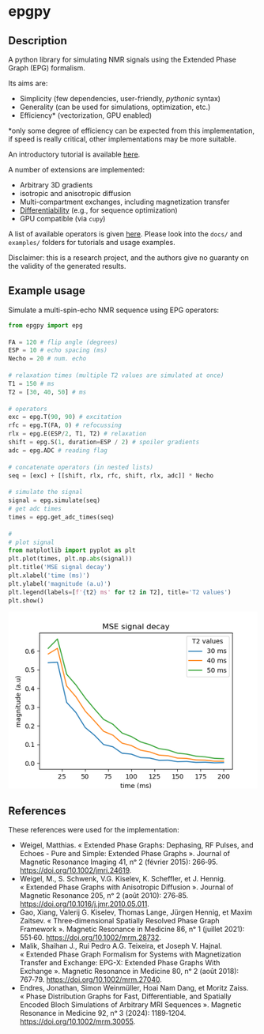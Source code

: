 # epgpy

## Description

A python library for simulating NMR signals using the Extended Phase Graph (EPG) formalism.

Its aims are:

- Simplicity (few dependencies, user-friendly, _pythonic_ syntax)
- Generality (can be used for simulations, optimization, etc.)
- Efficiency* (vectorization, GPU enabled)

*only some degree of efficiency can be expected from this implementation, if speed is really critical, other implementations may be more suitable.

An introductory tutorial is available [here](docs/basics.md).

A number of extensions are implemented:

- Arbitrary 3D gradients
- isotropic and anisotropic diffusion
- Multi-compartment exchanges, including magnetization transfer
- [Differentiability](docs/differentiation.md) (e.g., for sequence optimization)
- GPU compatible (via `cupy`)

A list of available operators is given [here](docs/basics.md).
Please look into the `docs/` and `examples/` folders for tutorials and usage examples.

Disclaimer: this is a research project, and the authors give no guaranty on the validity of the generated results. 

## Example usage

Simulate a multi-spin-echo NMR sequence using EPG operators:

```python
from epgpy import epg

FA = 120 # flip angle (degrees)
ESP = 10 # echo spacing (ms)
Necho = 20 # num. echo

# relaxation times (multiple T2 values are simulated at once)
T1 = 150 # ms
T2 = [30, 40, 50] # ms

# operators
exc = epg.T(90, 90) # excitation
rfc = epg.T(FA, 0) # refocussing
rlx = epg.E(ESP/2, T1, T2) # relaxation
shift = epg.S(1, duration=ESP / 2) # spoiler gradients
adc = epg.ADC # reading flag

# concatenate operators (in nested lists)
seq = [exc] + [[shift, rlx, rfc, shift, rlx, adc]] * Necho

# simulate the signal
signal = epg.simulate(seq)
# get adc times
times = epg.get_adc_times(seq)

#
# plot signal
from matplotlib import pyplot as plt
plt.plot(times, plt.np.abs(signal))
plt.title('MSE signal decay')
plt.xlabel('time (ms)')
plt.ylabel('magnitude (a.u)')
plt.legend(labels=[f'{t2} ms' for t2 in T2], title='T2 values')
plt.show()

```
![plot](docs/images/readme_mse_example.png)

## References

These references were used for the implementation:

- Weigel, Matthias. « Extended Phase Graphs: Dephasing, RF Pulses, and Echoes - Pure and Simple: Extended Phase Graphs ». Journal of Magnetic Resonance Imaging 41, nᵒ 2 (février 2015): 266‑95. https://doi.org/10.1002/jmri.24619.
- Weigel, M., S. Schwenk, V.G. Kiselev, K. Scheffler, et J. Hennig. « Extended Phase Graphs with Anisotropic Diffusion ». Journal of Magnetic Resonance 205, nᵒ 2 (août 2010): 276‑85. https://doi.org/10.1016/j.jmr.2010.05.011.
- Gao, Xiang, Valerij G. Kiselev, Thomas Lange, Jürgen Hennig, et Maxim Zaitsev. « Three‐dimensional Spatially Resolved Phase Graph Framework ». Magnetic Resonance in Medicine 86, nᵒ 1 (juillet 2021): 551‑60. https://doi.org/10.1002/mrm.28732.
- Malik, Shaihan J., Rui Pedro A.G. Teixeira, et Joseph V. Hajnal. « Extended Phase Graph Formalism for Systems with Magnetization Transfer and Exchange: EPG-X: Extended Phase Graphs With Exchange ». Magnetic Resonance in Medicine 80, nᵒ 2 (août 2018): 767‑79. https://doi.org/10.1002/mrm.27040.
- Endres, Jonathan, Simon Weinmüller, Hoai Nam Dang, et Moritz Zaiss. « Phase Distribution Graphs for Fast, Differentiable, and Spatially Encoded Bloch Simulations of Arbitrary MRI Sequences ». Magnetic Resonance in Medicine 92, nᵒ 3 (2024): 1189‑1204. https://doi.org/10.1002/mrm.30055.


